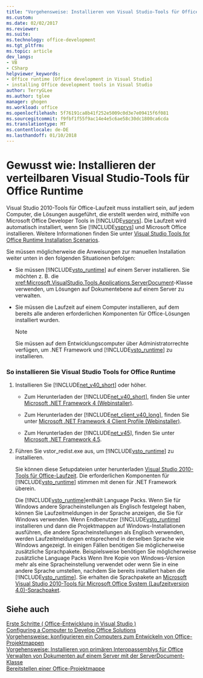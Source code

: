 ```yaml
---
title: "Vorgehensweise: Installieren von Visual Studio-Tools für Office-Laufzeit | Microsoft Docs"
ms.custom: 
ms.date: 02/02/2017
ms.reviewer: 
ms.suite: 
ms.technology: office-development
ms.tgt_pltfrm: 
ms.topic: article
dev_langs:
- VB
- CSharp
helpviewer_keywords:
- Office runtime [Office development in Visual Studio]
- installing Office development tools in Visual Studio
author: TerryGLee
ms.author: tglee
manager: ghogen
ms.workload: office
ms.openlocfilehash: 5f76191ca8b41f252e5009c0d3e7e09415f6f081
ms.sourcegitcommit: f9fbf1f55f9ac14e4e5c6ae58c30dc1800ca6cda
ms.translationtype: MT
ms.contentlocale: de-DE
ms.lasthandoff: 01/10/2018
---
```

# <a name="how-to-install-the-visual-studio-tools-for-office-runtime-redistributable"></a>Gewusst wie: Installieren der verteilbaren Visual Studio-Tools für Office Runtime
  Visual Studio 2010-Tools für Office-Laufzeit muss installiert sein, auf jedem Computer, die Lösungen ausgeführt, die erstellt werden wird, mithilfe von Microsoft Office Developer Tools in [!INCLUDE[vsprvs](../sharepoint/includes/vsprvs-md.md)]. Die Laufzeit wird automatisch installiert, wenn Sie [!INCLUDE[vsprvs](../sharepoint/includes/vsprvs-md.md)] und Microsoft Office installieren. Weitere Informationen finden Sie unter [Visual Studio Tools for Office Runtime Installation Scenarios](../vsto/visual-studio-tools-for-office-runtime-installation-scenarios.md).  
  
 Sie müssen möglicherweise die Anweisungen zur manuellen Installation weiter unten in den folgenden Situationen befolgen:  
  
-   Sie müssen [!INCLUDE[vsto_runtime](../vsto/includes/vsto-runtime-md.md)] auf einem Server installieren. Sie möchten z. B. die <xref:Microsoft.VisualStudio.Tools.Applications.ServerDocument>-Klasse verwenden, um Lösungen auf Dokumentebene auf einem Server zu verwalten.  
  
-   Sie müssen die Laufzeit auf einem Computer installieren, auf dem bereits alle anderen erforderlichen Komponenten für Office-Lösungen installiert wurden.  
  
    > [!NOTE]  
    >  Sie müssen auf dem Entwicklungscomputer über Administratorrechte verfügen, um .NET Framework und [!INCLUDE[vsto_runtime](../vsto/includes/vsto-runtime-md.md)] zu installieren.  
  
### <a name="to-install-the-visual-studio-tools-for-office-runtime"></a>So installieren Sie Visual Studio Tools for Office Runtime  
  
1.  Installieren Sie [!INCLUDE[net_v40_short](../sharepoint/includes/net-v40-short-md.md)] oder höher.  
  
    -   Zum Herunterladen der [!INCLUDE[net_v40_short](../sharepoint/includes/net-v40-short-md.md)], finden Sie unter [Microsoft .NET Framework 4 (Webinstaller)](http://go.microsoft.com/fwlink/?LinkId=178957).  
  
    -   Zum Herunterladen der [!INCLUDE[net_client_v40_long](../vsto/includes/net-client-v40-long-md.md)], finden Sie unter [Microsoft .NET Framework 4 Client Profile (Webinstaller)](http://go.microsoft.com/fwlink/?LinkId=178958).  
  
    -   Zum Herunterladen der [!INCLUDE[net_v45](../vsto/includes/net-v45-md.md)], finden Sie unter [Microsoft .NET Framework 4.5](http://www.microsoft.com/download/details.aspx?id=30653).  
  
2.  Führen Sie vstor_redist.exe aus, um [!INCLUDE[vsto_runtime](../vsto/includes/vsto-runtime-md.md)] zu installieren.  
  
     Sie können diese Setupdateien unter herunterladen [Visual Studio 2010-Tools für Office-Laufzeit](http://go.microsoft.com/fwlink/?LinkId=140384). Die erforderlichen Komponenten für [!INCLUDE[vsto_runtime](../vsto/includes/vsto-runtime-md.md)] stimmen mit denen für .NET Framework überein.  
  
     Die [!INCLUDE[vsto_runtime](../vsto/includes/vsto-runtime-md.md)]enthält Language Packs. Wenn Sie für Windows andere Spracheinstellungen als Englisch festgelegt haben, können Sie Laufzeitmeldungen in der Sprache anzeigen, die Sie für Windows verwenden. Wenn Endbenutzer [!INCLUDE[vsto_runtime](../vsto/includes/vsto-runtime-md.md)] installieren und dann die Projektmappen auf Windows-Installationen ausführen, die andere Spracheinstellungen als Englisch verwenden, werden Laufzeitmeldungen entsprechend in derselben Sprache wie Windows angezeigt. In einigen Fällen benötigen Sie möglicherweise zusätzliche Sprachpakete. Beispielsweise benötigen Sie möglicherweise zusätzliche Language Packs Wenn Ihre Kopie von Windows-Version mehr als eine Spracheinstellung verwendet oder wenn Sie in eine andere Sprache umstellen, nachdem Sie bereits installiert haben die [!INCLUDE[vsto_runtime](../vsto/includes/vsto-runtime-md.md)]. Sie erhalten die Sprachpakete an [Microsoft Visual Studio 2010-Tools für Microsoft Office System (Laufzeitversion 4.0)-Sprachpaket](http://go.microsoft.com/fwlink/?LinkId=140386).  
  
## <a name="see-also"></a>Siehe auch  
 [Erste Schritte &#40; Office-Entwicklung in Visual Studio &#41;](../vsto/getting-started-office-development-in-visual-studio.md)   
 [Configuring a Computer to Develop Office Solutions](../vsto/configuring-a-computer-to-develop-office-solutions.md)   
 [Vorgehensweise: konfigurieren ein Computers zum Entwickeln von Office-Projektmappen](../vsto/how-to-configure-a-computer-to-develop-office-solutions.md)   
 [Vorgehensweise: Installieren von primären Interopassemblys für Office](../vsto/how-to-install-office-primary-interop-assemblies.md)   
 [Verwalten von Dokumenten auf einem Server mit der ServerDocument-Klasse](../vsto/managing-documents-on-a-server-by-using-the-serverdocument-class.md)   
 [Bereitstellen einer Office-Projektmappe](../vsto/deploying-an-office-solution.md)  
  
  